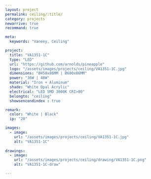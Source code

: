 ```yaml
---
layout: project
permalink: ceiling/:title/
category: projects
newarrive: true
recommand: true

meta:
  keywords: "Vaneey, Ceiling"

project:
  title: "VA1351-1C"
  type: "LED"
  url: "https://github.com/arnolds/pineapple"
  logo: "/assets/images/projects/ceiling/VA1351-1C.jpg"
  dimensions: "Ø450x86MM | Ø600x86MM"
  power: "36W | 48W"
  material: "Iron + Aluminum"
  shade: "White Opal Acrylic"
  electrical: "LED SMD 3000K CRI>80"
  belongto: "ceiling"
  showsencondindex : true

remark:
  color: "White | Black"
  ip: "20"

images:
  - image:
    url: "/assets/images/projects/ceiling/VA1351-1C.jpg"
    alt: "VA1351-1C"
    
drawings:
  - image:
    url: "/assets/images/projects/ceiling/drawing/VA1351-1C.png"
    alt: "VA1351-1C-draw"

---
```

